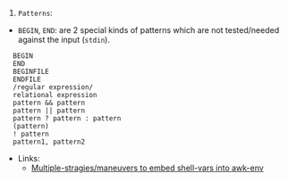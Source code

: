 1. `Patterns`:

- `BEGIN`, `END`: are 2 special kinds of patterns which are not tested/needed against the input (`stdin`).

```
  BEGIN
  END
  BEGINFILE
  ENDFILE
  /regular expression/
  relational expression
  pattern && pattern
  pattern || pattern
  pattern ? pattern : pattern
  (pattern)
  ! pattern
  pattern1, pattern2
```

- Links:
  - [Multiple-stragies/maneuvers to embed shell-vars into awk-env][1]

[1]: https://www.baeldung.com/linux/awk-use-shell-variables
